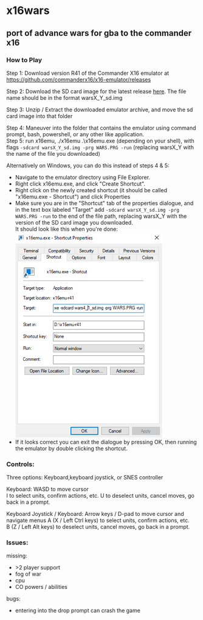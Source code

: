 # x16wars

## port of advance wars for gba to the commander x16 

### How to Play

Step 1: Download version R41 of the Commander X16 emulator at https://github.com/commanderx16/x16-emulator/releases

Step 2: Download the SD card image for the latest release [here](https://github.com/cnelson20/x16wars/releases). The file name should be in the format warsX_Y_sd.img

Step 3: Unzip / Extract the downloaded emulator archive, and move the sd card image into that folder

Step 4: Maneuver into the folder that contains the emulator using command prompt, bash, powershell, or any other like application.  
Step 5: run x16emu, ./x16emu .\x16emu.exe (depending on your shell), with flags `-sdcard warsX_Y_sd.img -prg WARS.PRG -run` (replacing warsX_Y with the name of the file you downloaded)

Alternatively on Windows, you can do this instead of steps 4 & 5: 
- Navigate to the emulator directory using File Explorer.
- Right click x16emu.exe, and click "Create Shortcut".
- Right click on the newly created shortcut (it should be called "x16emu.exe - Shortcut") and click Properties
- Make sure you are in the "Shortcut" tab of the properties dialogue, and in the text box labeled "Target" add `-sdcard warsX_Y_sd.img -prg WARS.PRG -run` to the end of the file path, replacing warsX_Y with the version of the SD card image you downloaded.  
It should look like this when you're done:  
![correct image](docs/properties.png)  
- If it looks correct you can exit the dialogue by pressing OK, then running the emulator by double clicking the shortcut.

### Controls:
Three options: Keyboard,keyboard joystick, or SNES controller

Keyboard:
WASD to move cursor  
I to select units, confirm actions, etc. 
U to deselect units, cancel moves, go back in a prompt.

Keyboard Joystick / Keyboard:
Arrow keys / D-pad to move cursor and navigate menus
A (X / Left Ctrl keys) to select units, confirm actions, etc.  
B (Z / Left Alt keys) to deselect units, cancel moves, go back in a prompt.

### Issues:

missing:
- \>2 player support
- fog of war
- cpu
- CO powers / abilities

bugs:

- entering into the drop prompt can crash the game
